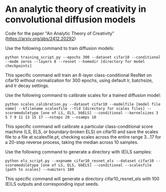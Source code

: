 # An analytic theory of creativity in convolutional diffusion models

Code for the paper "An Analytic Theory of Creativity" (https://arxiv.org/abs/2412.20292)

Use the following command to train diffusion models:


```
python training_script.py --epochs 300 --dataset cifar10 --conditional --mode zeros --layers 8 --resnet --homedir [directory for model checkpoints]
```

This specific command will train an 8-layer class-conditional ResNet on cifar10 without normalization for 300 epochs, using default lr, batchsize, and lr decay settings.

Use the following command to calibrate scales for a trained diffusion model:


```
python scales_calibration.py --dataset cifar10 --modelfile [model file name] --kfilename scalesfile --tld [directory for scales files] --scoremoduletype [one of LS, ELS, bbELS] --conditional --kernelsizes 3 5 7 9 11 13 15 17 --nsteps 20 --nsamps 10
```

This specific command will calibrate a particular class-conditional score machine (LS, ELS, or boundary-broken ELS) on cifar10 and save the scales file to a file at scalesfile.pt, checking scales across the entire range 3…17 for a 20-step reverse process, taking the median across 10 samples.

Use the following command to generate a directory with (E)LS samples:


```
python els_script.py --expname cifar10_resnet_els --dataset cifar10 --scoremoduletype [one of LS, ELS, bbELS] --conditional --scalesfile [path to scales] --numiters 100
```

This specific command will generate a directory cifar10_resnet_els with 100 (E)LS outputs and corresponding input seeds.
